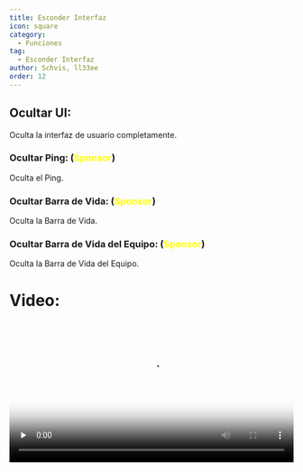 ```yaml
---
title: Esconder Interfaz
icon: square
category:
  - Funciones
tag:
  - Esconder Interfaz
author: Schvis, ll33ee
order: 12
---
```


## Ocultar UI:
Oculta la interfaz de usuario completamente.
### Ocultar Ping: (<span style='color:yellow;'>Sponsor</span>)
Oculta el Ping.
### Ocultar Barra de Vida: (<span style='color:yellow;'>Sponsor</span>)
Oculta la Barra de Vida.
### Ocultar Barra de Vida del Equipo: (<span style='color:yellow;'>Sponsor</span>)
Oculta la Barra de Vida del Equipo.

# Video:

<video controls preload="none" width="100%" poster="https://nextcloud.atruicardona.xyz/s/tRDjSriLiqs6QWq/preview"><source src="https://nextcloud.atruicardona.xyz/s/tRDjSriLiqs6QWq/download" type="video/mp4"></video>
